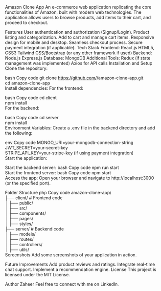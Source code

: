 Amazon Clone App
An e-commerce web application replicating the core functionalities of Amazon, built with modern web technologies. The application allows users to browse products, add items to their cart, and proceed to checkout.

Features
User authentication and authorization (Signup/Login).
Product listing and categorization.
Add to cart and manage cart items.
Responsive design for mobile and desktop.
Seamless checkout process.
Secure payment integration (if applicable).
Tech Stack
Frontend:
React.js
HTML5, CSS3
Tailwind CSS/Bootstrap (or any other framework if used)
Backend:
Node.js
Express.js
Database:
MongoDB
Additional Tools:
Redux (if state management was implemented)
Axios for API calls
Installation and Setup
Clone the repository:

bash
Copy code
git clone https://github.com/<your-username>/amazon-clone-app.git  
cd amazon-clone-app  
Install dependencies:
For the frontend:

bash
Copy code
cd client  
npm install  
For the backend:

bash
Copy code
cd server  
npm install  
Environment Variables:
Create a .env file in the backend directory and add the following:

env
Copy code
MONGO_URI=your-mongodb-connection-string  
JWT_SECRET=your-secret-key  
STRIPE_API_KEY=your-stripe-key (if using payment integration)  
Start the application:

Start the backend server:
bash
Copy code
npm run start  
Start the frontend server:
bash
Copy code
npm start  
Access the app:
Open your browser and navigate to http://localhost:3000 (or the specified port).

Folder Structure
php
Copy code
amazon-clone-app/  
├── client/         # Frontend code  
│   ├── public/  
│   ├── src/  
│       ├── components/  
│       ├── pages/  
│       ├── styles/  
├── server/         # Backend code  
│   ├── models/  
│   ├── routes/  
│   ├── controllers/  
│   ├── utils/  
Screenshots
Add some screenshots of your application in action.

Future Improvements
Add product reviews and ratings.
Integrate real-time chat support.
Implement a recommendation engine.
License
This project is licensed under the MIT License.

Author
Zaheer
Feel free to connect with me on LinkedIn.
